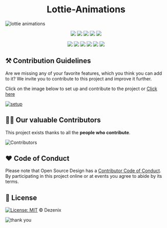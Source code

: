 <h1 align="center">Lottie-Animations</h1>

![lottie animations](https://user-images.githubusercontent.com/79747022/138317420-facd619e-7b0d-43a7-b795-6a22cd561a8f.png)

<div align="center">

<a href="https://github.com/Dezenix/lottie-animations"><img src="https://badges.frapsoft.com/os/v1/open-source.svg?v=103"></a>
<a href="https://github.com/Dezenix/lottie-animations"><img src="https://img.shields.io/badge/Built%20by-Designers-0059b3"></a>
<a href="https://github.com/Dezenix/lottie-animations"><img src="https://img.shields.io/static/v1.svg?label=Contributions&message=Welcome&color=yellow"></a>
<a href="https://github.com/smaranjitghose/"><img src="https://img.shields.io/badge/Maintained%3F-yes-brightgreen.svg?v=103"></a>
<a href="https://github.com/Dezenix/lottie-animations/blob/master/LICENSE"><img src="https://img.shields.io/badge/license-MIT-blue.svg?v=103"></a>

<a href="https://github.com/Dezenix/lottie-animations/graphs/contributors"><img src="https://img.shields.io/github/contributors/Dezenix/lottie-animations?color=brightgreen"></a>
<a href="https://github.com/Dezenix/lottie-animations/stargazers"><img src="https://img.shields.io/github/stars/Dezenix/lottie-animations?color=0059b3"></a>
<a href="https://github.com/Dezenix/lottie-animations/network/members"><img src="https://img.shields.io/github/forks/Dezenix/lottie-animations?color=yellow"></a>
<a href="https://github.com/Dezenix/lottie-animations/issues?q=is%3Aissue+is%3Aclosed"><img src="https://img.shields.io/github/issues-closed-raw/Dezenix/lottie-animations?color=yellow"></a>
<a href="https://github.com/Dezenix/lottie-animations/pulls"><img src="https://img.shields.io/github/issues-pr/Dezenix/lottie-animations?color=brightgreen"></a>
<a href="https://github.com/Dezenix/lottie-animations/pulls?q=is%3Apr+is%3Aclosed"><img src="https://img.shields.io/github/issues-pr-closed-raw/Dezenix/lottie-animations?color=0059b3"></a>
<!-- <a href="https://github.com/Dezenix/lottie-animations/issues"><img src="https://img.shields.io/github/issues/Dezenix/lottie-animations?color=0059b3"></a> -->

</div>

## ⚒️ Contribution Guidelines

Are we missing any of your favorite features, which you think you can add to it? We invite you to contribute to this project and improve it further.

Click on the image below to set up and contribute to the project or [Click here](https://github.com/Dezenix/.github/blob/main/CONTRIBUTING.md)

[![setup](https://user-images.githubusercontent.com/79747022/138317465-6acf293a-4b9d-4974-b284-d3c683d26d60.png)](https://github.com/Dezenix/.github/blob/main/CONTRIBUTING.md)

## 👨‍💻 Our valuable Contributors

This project exists thanks to all the **people who contribute**.

![Contributors](https://contributors-img.web.app/image?repo=Dezenix/lottie-animations)

## ❤️ Code of Conduct

Please note that Open Source Design has a [Contributor Code of Conduct](https://github.com/Dezenix/.github/blob/main/CODE_OF_CONDUCT.md). By participating in this project online or at events you agree to abide by its terms.

## 📜 License

[![License: MIT](https://img.shields.io/badge/License-MIT-yellow.svg)](./LICENSE) © Dezenix

![thank you](https://user-images.githubusercontent.com/79747022/138317532-66147985-cce5-4212-ace6-41a8dbc1d1d0.png)
